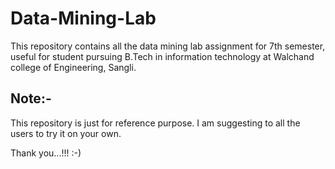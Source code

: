 # Data-Mining-Lab
This repository contains all the data mining lab assignment for 7th semester, useful for student pursuing B.Tech in information technology at Walchand college of Engineering, Sangli.

## Note:- 
This repository is just for reference purpose. I am suggesting to all the users to try it on your own.

Thank you...!!! :-)

